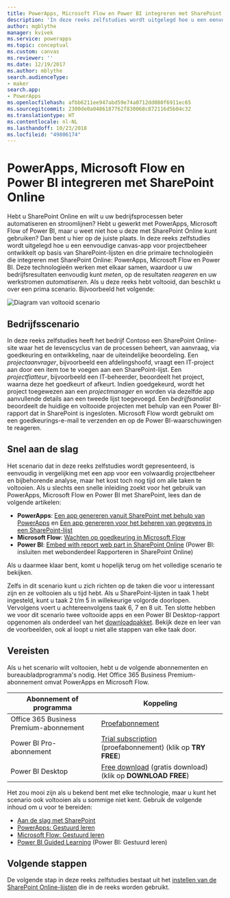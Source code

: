 ```yaml
---
title: PowerApps, Microsoft Flow en Power BI integreren met SharePoint Online (inleiding) | Microsoft Docs
description: 'In deze reeks zelfstudies wordt uitgelegd hoe u een eenvoudige canvas-app voor projectbeheer ontwikkelt op basis van SharePoint-lijsten en drie primaire technologieën die integreren met SharePoint Online: PowerApps, Microsoft Flow en Power BI.'
author: mgblythe
manager: kvivek
ms.service: powerapps
ms.topic: conceptual
ms.custom: canvas
ms.reviewer: ''
ms.date: 12/19/2017
ms.author: mblythe
search.audienceType:
- maker
search.app:
- PowerApps
ms.openlocfilehash: afbb6211ee947abd59e74a0712dd080f6911ec65
ms.sourcegitcommit: 2300de0a0486187762f830068c872116d5b04c32
ms.translationtype: HT
ms.contentlocale: nl-NL
ms.lasthandoff: 10/23/2018
ms.locfileid: "49806174"
---
```

# <a name="integrate-powerapps-microsoft-flow-and-power-bi-with-sharepoint-online"></a>PowerApps, Microsoft Flow en Power BI integreren met SharePoint Online
Hebt u SharePoint Online en wilt u uw bedrijfsprocessen beter automatiseren en stroomlijnen? Hebt u gewerkt met PowerApps, Microsoft Flow of Power BI, maar u weet niet hoe u deze met SharePoint Online kunt gebruiken? Dan bent u hier op de juiste plaats. In deze reeks zelfstudies wordt uitgelegd hoe u een eenvoudige canvas-app voor projectbeheer ontwikkelt op basis van SharePoint-lijsten en drie primaire technologieën die integreren met SharePoint Online: PowerApps, Microsoft Flow en Power BI. Deze technologieën werken met elkaar samen, waardoor u uw bedrijfsresultaten eenvoudig kunt *meten*, op de resultaten *reageren* en uw werkstromen *automatiseren*. Als u deze reeks hebt voltooid, dan beschikt u over een prima scenario. Bijvoorbeeld het volgende:

![Diagram van voltooid scenario](./media/sharepoint-scenario-intro/composite-with-background.png)

## <a name="business-scenario"></a>Bedrijfsscenario
In deze reeks zelfstudies heeft het bedrijf Contoso een SharePoint Online-site waar het de levenscyclus van de processen beheert, van aanvraag, via goedkeuring en ontwikkeling, naar de uiteindelijke beoordeling. Een *projectaanvrager*, bijvoorbeeld een afdelingshoofd, vraagt een IT-project aan door een item toe te voegen aan een SharePoint-lijst. Een *projectfiatteur*, bijvoorbeeld een IT-beheerder, beoordeelt het project, waarna deze het goedkeurt of afkeurt. Indien goedgekeurd, wordt het project toegewezen aan een *projectmanager* en worden via dezelfde app aanvullende details aan een tweede lijst toegevoegd. Een *bedrijfsanalist* beoordeelt de huidige en voltooide projecten met behulp van een Power BI-rapport dat in SharePoint is ingesloten.  Microsoft Flow wordt gebruikt om een goedkeurings-e-mail te verzenden en op de Power BI-waarschuwingen te reageren.

## <a name="getting-started-quickly"></a>Snel aan de slag
Het scenario dat in deze reeks zelfstudies wordt gepresenteerd, is eenvoudig in vergelijking met een app voor een volwaardig projectbeheer en bijbehorende analyse, maar het kost toch nog tijd om alle taken te voltooien. Als u slechts een snelle inleiding zoekt voor het gebruik van PowerApps, Microsoft Flow en Power BI met SharePoint, lees dan de volgende artikelen:

* **PowerApps**: [Een app genereren vanuit SharePoint met behulp van PowerApps](app-from-sharepoint.md#generate-an-app-from-within-sharepoint-online) en [Een app genereren voor het beheren van gegevens in een SharePoint-lijst](app-from-sharepoint.md)
* **Microsoft Flow**: [Wachten op goedkeuring in Microsoft Flow](https://docs.microsoft.com/flow/wait-for-approvals)
* **Power BI**: [Embed with report web part in SharePoint Online](https://docs.microsoft.com/power-bi/service-embed-report-spo) (Power BI: insluiten met webonderdeel Rapporteren in SharePoint Online)

Als u daarmee klaar bent, komt u hopelijk terug om het volledige scenario te bekijken.

Zelfs in dit scenario kunt u zich richten op de taken die voor u interessant zijn en ze voltooien als u tijd hebt. Als u SharePoint-lijsten in taak 1 hebt ingesteld, kunt u taak 2 t/m 5 in willekeurige volgorde doorlopen. Vervolgens voert u achtereenvolgens taak 6, 7 en 8 uit. Ten slotte hebben we voor dit scenario twee voltooide apps en een Power BI Desktop-rapport opgenomen als onderdeel van het [downloadpakket](https://aka.ms/o4ia0f). Bekijk deze en leer van de voorbeelden, ook al loopt u niet alle stappen van elke taak door.

## <a name="prerequisites"></a>Vereisten
Als u het scenario wilt voltooien, hebt u de volgende abonnementen en bureaubladprogramma's nodig. Het Office 365 Business Premium-abonnement omvat PowerApps en Microsoft Flow.

| **Abonnement of programma** | **Koppeling** |
| --- | --- |
| Office 365 Business Premium-abonnement |[Proefabonnement](https://signup.microsoft.com/Signup?OfferId=467eab54-127b-42d3-b046-3844b860bebf&dl=O365_BUSINESS_PREMIUM&ali=1) |
| Power BI Pro-abonnement |[Trial subscription](https://powerbi.microsoft.com/get-started/) (proefabonnement) (klik op **TRY FREE**) |
| Power BI Desktop |[Free download](https://powerbi.microsoft.com/get-started/) (gratis download) (klik op **DOWNLOAD FREE**) |

Het zou mooi zijn als u bekend bent met elke technologie, maar u kunt het scenario ook voltooien als u sommige niet kent. Gebruik de volgende inhoud om u voor te bereiden:

* [Aan de slag met SharePoint](https://support.office.com/article/Get-started-with-SharePoint-909ec2f0-05c8-4e92-8ad3-3f8b0b6cf261)
* [PowerApps: Gestuurd leren](../../guided-learning/index.md)
* [Microsoft Flow: Gestuurd leren](https://docs.microsoft.com/flow/guided-learning/)
* [Power BI Guided Learning](https://docs.microsoft.com/power-bi/guided-learning/) (Power BI: Gestuurd leren)

## <a name="next-steps"></a>Volgende stappen
De volgende stap in deze reeks zelfstudies bestaat uit het [instellen van de SharePoint Online-lijsten](sharepoint-scenario-setup.md) die in de reeks worden gebruikt.

